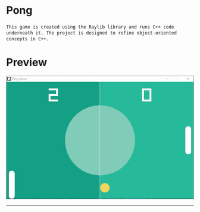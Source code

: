 # Pong

```
This game is created using the Raylib library and runs C++ code underneath it. The project is designed to refine object-oriented concepts in C++.
```

# Preview

<p align="center">
  <img src="preview.jpg" alt="" width="800">
</p>

---
